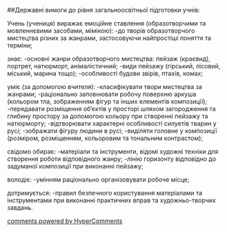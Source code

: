 <div id="hypercomments_widget" class="js-hypercomments-widget invisible"></div>

##Державні вимоги до рівня загальноосвітньої підготовки учнів:

Учень (учениця) виражає емоційне ставлення (образотворчими та мовленнєвими засобами, мімікою):
-до творів образотворчого мистецтва різних за жанрами, застосовуючи найпростіші поняття та терміни;

знає:
-основні жанри образотворчого мистецтва: пейзаж (краєвид), портрет, натюрморт, анімалістичний;
-види пейзажу (гірський, лісовий, міський, марина тощо);
-особливості будови звірів, птахів, комах;

уміє (за допомогою вчителя):
-класифікувати твори мистецтва за жанрами;
-раціонально заповнювати робочу поверхню аркуша (кольором тла, зображенням фігур та інших елементів композиції);
-передавати розміщення об’єктів у просторі шляхом загородження та глибину простору за допомогою кольору при створенні пейзажу та натюрморту; 
-відтворювати характерні особливості силуетів тварин у русі;
-зображати фігуру людини в русі; 
-виділяти головне у композиції (розміром, розміщенням, кольоровим та тональним контрастом);

свідомо обирає:
-матеріали та інструменти, відомі художні техніки для створення роботи відповідного жанру;
-лінію горизонту відповідно до задуманої композиції при виконанні пейзажу;

володіє:
-умінням раціонально організовувати робоче місце;

дотримується:
-правил безпечного користування  матеріалами та інструментами при виконанні практичних вправ та художньо-творчих завдань.



<div class="js-hypercomments-container">
    <a href="http://hypercomments.com" class="hc-link" title="comments widget">comments powered by HyperComments</a>
</div>